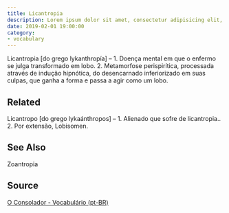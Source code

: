 ```yaml
---
title: Licantropia
description: Lorem ipsum dolor sit amet, consectetur adipisicing elit, sed do eiusmod tempor incididunt ut labore et dolore magna aliqua.  TODO
date: 2019-02-01 19:00:00
category:
- vocabulary
---
```


Licantropia [do grego lykanthropía] – 1. Doença mental em que o enfermo se julga transformado em lobo. 2. Metamorfose perispirítica, processada através de indução hipnótica, do desencarnado inferiorizado em suas culpas, que ganha a forma e passa a agir como um lobo.

## Related
Licantropo [do grego lykaánthropos] – 1. Alienado que sofre de licantropia.. 2. Por extensão, Lobisomen.

## See Also
Zoantropia

## Source
[O Consolador - Vocabulário (pt-BR)](http://www.oconsolador.com.br/linkfixo/vocabulario/principal.html)


